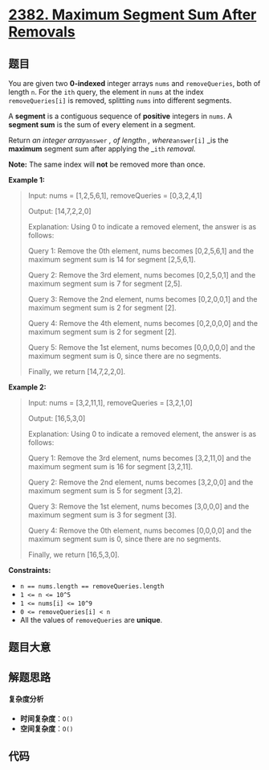 # [2382. Maximum Segment Sum After Removals](https://leetcode.com/problems/maximum-segment-sum-after-removals/)

## 题目

You are given two **0-indexed** integer arrays `nums` and `removeQueries`,
both of length `n`. For the `ith` query, the element in `nums` at the index
`removeQueries[i]` is removed, splitting `nums` into different segments.

A **segment** is a contiguous sequence of **positive** integers in `nums`. A
**segment sum** is the sum of every element in a segment.

Return _an integer array_`answer` _, of length_`n` _, where_`answer[i]` _is
the **maximum** segment sum after applying the _`ith` _removal._

**Note:** The same index will **not** be removed more than once.

**Example 1:**

> Input: nums = [1,2,5,6,1], removeQueries = [0,3,2,4,1]
>
> Output: [14,7,2,2,0]
>
> Explanation: Using 0 to indicate a removed element, the answer is as follows:
>
> Query 1: Remove the 0th element, nums becomes [0,2,5,6,1] and the maximum segment sum is 14 for segment [2,5,6,1].
>
> Query 2: Remove the 3rd element, nums becomes [0,2,5,0,1] and the maximum segment sum is 7 for segment [2,5].
>
> Query 3: Remove the 2nd element, nums becomes [0,2,0,0,1] and the maximum segment sum is 2 for segment [2].
>
> Query 4: Remove the 4th element, nums becomes [0,2,0,0,0] and the maximum segment sum is 2 for segment [2].
>
> Query 5: Remove the 1st element, nums becomes [0,0,0,0,0] and the maximum segment sum is 0, since there are no segments.
>
> Finally, we return [14,7,2,2,0].

**Example 2:**

> Input: nums = [3,2,11,1], removeQueries = [3,2,1,0]
>
> Output: [16,5,3,0]
>
> Explanation: Using 0 to indicate a removed element, the answer is as follows:
>
> Query 1: Remove the 3rd element, nums becomes [3,2,11,0] and the maximum segment sum is 16 for segment [3,2,11].
>
> Query 2: Remove the 2nd element, nums becomes [3,2,0,0] and the maximum segment sum is 5 for segment [3,2].
>
> Query 3: Remove the 1st element, nums becomes [3,0,0,0] and the maximum segment sum is 3 for segment [3].
>
> Query 4: Remove the 0th element, nums becomes [0,0,0,0] and the maximum segment sum is 0, since there are no segments.
>
> Finally, we return [16,5,3,0].

**Constraints:**

- `n == nums.length == removeQueries.length`
- `1 <= n <= 10^5`
- `1 <= nums[i] <= 10^9`
- `0 <= removeQueries[i] < n`
- All the values of `removeQueries` are **unique**.

## 题目大意

## 解题思路

#### 复杂度分析

- **时间复杂度**：`O()`
- **空间复杂度**：`O()`

## 代码

```javascript

```
